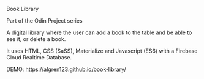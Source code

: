Book Library

Part of the Odin Project series

A digital library where the user can add a book to the table and be able to see it, or delete a book.

It uses HTML, CSS (SaSS), Materialize and Javascript (ES6) with a Firebase Cloud Realtime Database.

DEMO: https://algren123.github.io/book-library/
